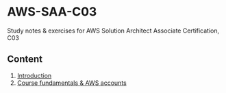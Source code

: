 # AWS-SAA-C03
Study notes &amp; exercises for AWS Solution Architect Associate Certification, C03

## Content
 1. [Introduction](./00-introduction.md)
 2. [Course fundamentals & AWS accounts](./01-course-fundamentals-and-aws-accounts.md)
